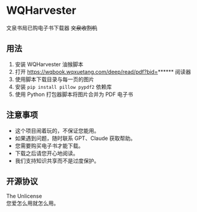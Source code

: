 # WQHarvester
文泉书局已购电子书下载器 ~~文泉收割机~~

## 用法
1. 安装 WQHarvester 油猴脚本
2. 打开 https://wqbook.wqxuetang.com/deep/read/pdf?bid=****** 阅读器
3. 使用脚本下载目录与每一页的图片
4. 安装 `pip install pillow pypdf2` 依赖库
5. 使用 Python 打包器脚本将图片合并为 PDF 电子书

## 注意事项
- 这个项目闹着玩的，不保证您能用。
- 如果遇到问题，随时联系 GPT、Claude 获取帮助。
- 您需要购买电子书才能下载。
- 下载之后请您开心地阅读。
- 我们支持知识共享而不是过度保护。

## 开源协议
The Unlicense<br>
您爱怎么用就怎么用。
